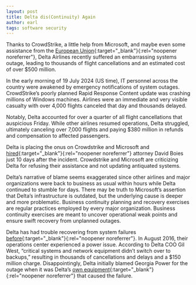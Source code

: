 ```yaml
---
layout: post
title: Delta dis(Continuity) Again
author: earl
tags: software security
---
```

Thanks to CrowdStrike, a little help from Microsoft, and maybe even some assistance from the [European Union](https://www.theregister.com/2024/07/22/windows_crowdstrike_kernel_eu/){:target="_blank"}{:rel="noopener noreferrer"}, Delta Airlines recently suffered an embarrassing systems outage, leading to thousands of flight cancellations and an estimated cost of over $500 million.

In the early morning of 19 July 2024 (US time), IT personnel across the country were awakened by emergency notifications of system outages. CrowdStrike’s poorly planned Rapid Response Content update was crashing millions of Windows machines. Airlines were an immediate and very visible casualty with over 4,000 flights canceled that day and thousands delayed.

Notably, Delta accounted for over a quarter of all flight cancellations that auspicious Friday. While other airlines resumed operations, Delta struggled, ultimately canceling over 7,000 flights and paying $380 million in refunds and compensation to affected passengers.

Delta is placing the onus on Crowdstrike and Microsoft and [hired](https://www.cnbc.com/2024/07/29/delta-hires-david-boies-to-seek-damages-from-crowdstrike-microsoft-.html){:target="_blank"}{:rel="noopener noreferrer"} attorney David Boies just 10 days after the incident. Crowdstrike and Microsoft are criticizing Delta for refusing their assistance and not updating antiquated systems.

Delta’s narrative of blame seems exaggerated since other airlines and major organizations were back to business as usual within hours while Delta continued to stumble for days. There may be truth to Microsoft’s assertion that Delta’s infrastructure is outdated, but the underlying cause is deeper and more problematic. Business continuity planning and recovery exercises are regular practices employed by every major organization. Business continuity exercises are meant to uncover operational weak points and ensure swift recovery from unplanned outages.

Delta has had trouble recovering from system failures [before](https://money.cnn.com/2016/08/09/news/companies/delta-flights-system-outage-delays-cancellations/index.html?iid=EL){:target="_blank"}{:rel="noopener noreferrer"}. In August 2016, their operations center experienced a power issue. According to Delta COO Gil West, “critical systems and network equipment didn’t switch over to backups,” resulting in thousands of cancellations and delays and a $150 million charge. Disappointingly, Delta initially blamed Georgia Power for the outage when it was Delta’s [own equipment](https://www.washingtonpost.com/local/trafficandcommuting/delta-identifies-cause-of-computer-crash-that-crippled-flights-monday/2016/08/09/65876f92-5e66-11e6-8e45-477372e89d78_story.html){:target="_blank"}{:rel="noopener noreferrer"} that caused the failure.